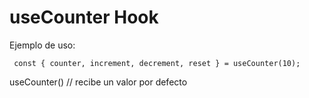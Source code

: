 # useCounter Hook

Ejemplo de uso:

```
 const { counter, increment, decrement, reset } = useCounter(10);
```

useCounter() // recibe un valor por defecto
